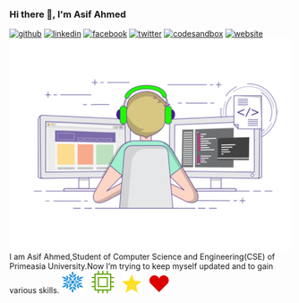 ### Hi there 👋,  I'm Asif Ahmed
[<img src='https://cdn.jsdelivr.net/npm/simple-icons@3.0.1/icons/github.svg' alt='github' height='40'>](https://github.com/https://github.com/Asif509)  [<img src='https://cdn.jsdelivr.net/npm/simple-icons@3.0.1/icons/linkedin.svg' alt='linkedin' height='40'>](https://www.linkedin.com/in/in/asif-ahmed-7938a6277/)  [<img src='https://cdn.jsdelivr.net/npm/simple-icons@3.0.1/icons/facebook.svg' alt='facebook' height='40'>](https://www.facebook.com/sadequr.rahmanasif.1)  [<img src='https://cdn.jsdelivr.net/npm/simple-icons@3.0.1/icons/twitter.svg' alt='twitter' height='40'>](https://twitter.com/@AsifAhm77303471)  [<img src='https://cdn.jsdelivr.net/npm/simple-icons@3.0.1/icons/codesandbox.svg' alt='codesandbox' height='40'>](https://codesandbox.io/u/https://leetcode.com/Asif521/)  [<img src='https://cdn.jsdelivr.net/npm/simple-icons@3.0.1/icons/icloud.svg' alt='website' height='40'>](https://sadequrasif.weebly.com/)  
![](https://raw.githubusercontent.com/Labir852/Labir852/main/assets/coding.gif)
I am Asif Ahmed,Student of Computer Science and Engineering(CSE) of Primeasia University.Now I’m trying to keep myself updated and to gain various skills.
<a href='https://archiveprogram.github.com/'><img src='https://raw.githubusercontent.com/acervenky/animated-github-badges/master/assets/acbadge.gif' width='40' height='40'></a> <a href='https://docs.github.com/en/developers'><img src='https://raw.githubusercontent.com/acervenky/animated-github-badges/master/assets/devbadge.gif' width='40' height='40'></a> <a href='https://stars.github.com/'><img src='https://raw.githubusercontent.com/acervenky/animated-github-badges/master/assets/starbadge.gif' width='35' height='35'></a> <a href='https://docs.github.com/en/github/supporting-the-open-source-community-with-github-sponsors'><img src='https://raw.githubusercontent.com/acervenky/animated-github-badges/master/assets/sponsorbadge.gif' width='35' height='35'></a> 

